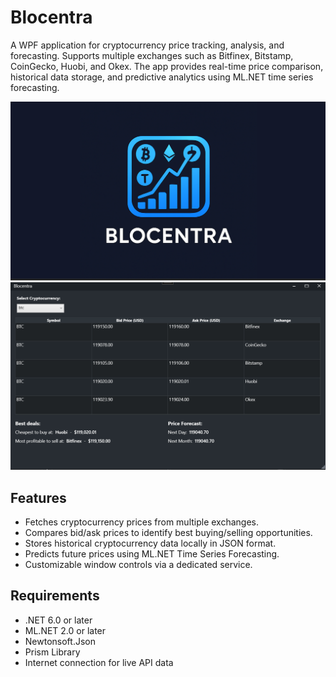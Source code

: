 # Blocentra

A WPF application for cryptocurrency price tracking, analysis, and forecasting. Supports multiple exchanges such as Bitfinex, Bitstamp, CoinGecko, Huobi, and Okex. The app provides real-time price comparison, historical data storage, and predictive analytics using ML.NET time series forecasting.

![Splash Screen](SplashScreen.png)
![Main View](MainView.png)

## Features

- Fetches cryptocurrency prices from multiple exchanges.
- Compares bid/ask prices to identify best buying/selling opportunities.
- Stores historical cryptocurrency data locally in JSON format.
- Predicts future prices using ML.NET Time Series Forecasting.
- Customizable window controls via a dedicated service.

## Requirements

- .NET 6.0 or later
- ML.NET 2.0 or later
- Newtonsoft.Json
- Prism Library
- Internet connection for live API data
